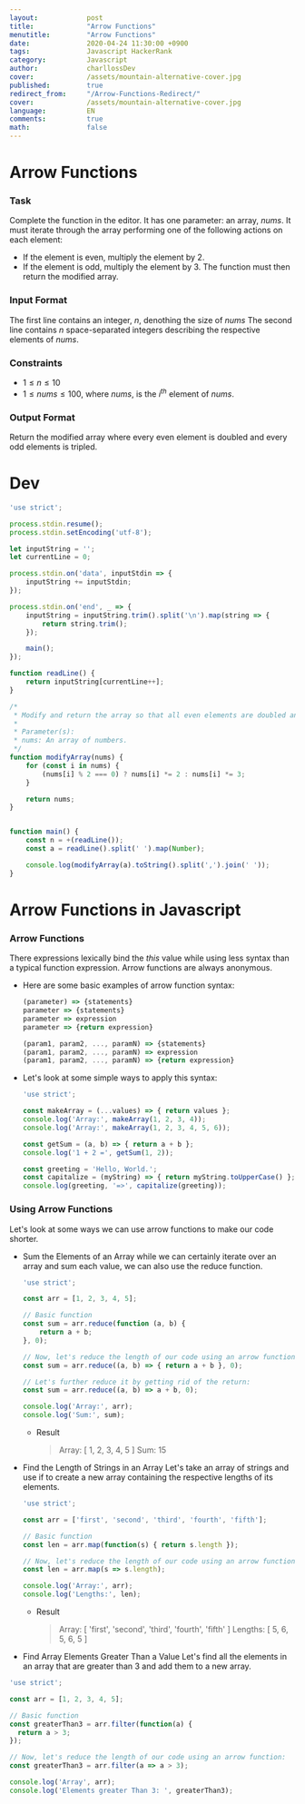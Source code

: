 ```yaml
---
layout:            post
title:             "Arrow Functions"
menutitle:         "Arrow Functions"
date:              2020-04-24 11:30:00 +0900
tags:              Javascript HackerRank
category:          Javascript
author:            charllossDev
cover:             /assets/mountain-alternative-cover.jpg
published:         true
redirect_from:     "/Arrow-Functions-Redirect/"
cover:             /assets/mountain-alternative-cover.jpg
language:          EN
comments:          true
math:			   false
---
```


# Arrow Functions

### Task

Complete the function in the editor. It has one parameter: an array, $nums$. It must iterate through the array performing one of the following actions on each element:

* If the element is even, multiply the element by 2.
* If the element is odd, multiply the element by 3.
The function must then return the modified array.


### Input Format
The first line contains an integer, $n$, denothing the size of $nums$
The second line contains $n$ space-separated integers describing the respective elements of $nums$.

### Constraints
* $1 \le n \le 10$
* $1 \le nums \le 100$, where $nums$, is the $i^{th}$ element of $nums$.

### Output Format
Return the modified array where every even element is doubled and every odd elements is tripled.

# Dev

```js
'use strict';

process.stdin.resume();
process.stdin.setEncoding('utf-8');

let inputString = '';
let currentLine = 0;

process.stdin.on('data', inputStdin => {
    inputString += inputStdin;
});

process.stdin.on('end', _ => {
    inputString = inputString.trim().split('\n').map(string => {
        return string.trim();
    });

    main();    
});

function readLine() {
    return inputString[currentLine++];
}

/*
 * Modify and return the array so that all even elements are doubled and all odd elements are tripled.
 *
 * Parameter(s):
 * nums: An array of numbers.
 */
function modifyArray(nums) {
    for (const i in nums) {
        (nums[i] % 2 === 0) ? nums[i] *= 2 : nums[i] *= 3;
    }

    return nums;
}


function main() {
    const n = +(readLine());
    const a = readLine().split(' ').map(Number);

    console.log(modifyArray(a).toString().split(',').join(' '));
}
```

# Arrow Functions in Javascript

### Arrow Functions
There expressions lexically bind the $this$ value while using less syntax than a typical function expression.
Arrow functions are always anonymous.

* Here are some basic examples of arrow function syntax:
  ```js
  (parameter) => {statements}
  parameter => {statements}
  parameter => expression
  parameter => {return expression}

  (param1, param2, ..., paramN) => {statements}
  (param1, param2, ..., paramN) => expression
  (param1, param2, ..., paramN) => {return expression}
  ```

* Let's look at some simple ways to apply this syntax:
  ```js
  'use strict';

  const makeArray = (...values) => { return values };
  console.log('Array:', makeArray(1, 2, 3, 4));
  console.log('Array:', makeArray(1, 2, 3, 4, 5, 6));

  const getSum = (a, b) => { return a + b };
  console.log('1 + 2 =', getSum(1, 2));

  const greeting = 'Hello, World.';
  const capitalize = (myString) => { return myString.toUpperCase() };
  console.log(greeting, '=>', capitalize(greeting));
  ```

### Using Arrow Functions
Let's look at some ways we can use arrow functions to make our code shorter.

* Sum the Elements of an Array
while we can certainly iterate over an array and sum each value, we can also use the reduce function.
  ```js
  'use strict';

  const arr = [1, 2, 3, 4, 5];

  // Basic function
  const sum = arr.reduce(function (a, b) {
      return a + b;
  }, 0);

  // Now, let's reduce the length of our code using an arrow function:
  const sum = arr.reduce((a, b) => { return a + b }, 0);

  // Let's further reduce it by getting rid of the return:
  const sum = arr.reduce((a, b) => a + b, 0);

  console.log('Array:', arr);
  console.log('Sum:', sum);
  ```
    + Result
      > Array: [ 1, 2, 3, 4, 5 ]
        Sum: 15


* Find the Length of Strings in an Array
Let's take an array of strings and use if to create a new array containing the respective lengths of its elements.
  ```js
  'use strict';

  const arr = ['first', 'second', 'third', 'fourth', 'fifth'];

  // Basic function
  const len = arr.map(function(s) { return s.length });

  // Now, let's reduce the length of our code using an arrow function:
  const len = arr.map(s => s.length);

  console.log('Array:', arr);
  console.log('Lengths:', len);
  ```
    + Result
      > Array: [ 'first', 'second', 'third', 'fourth', 'fifth' ]
        Lengths: [ 5, 6, 5, 6, 5 ]

* Find Array Elements Greater Than a Value
Let's find all the elements in an array that are greater than 3 and add them to a new array.
```js
'use strict';

const arr = [1, 2, 3, 4, 5];

// Basic function
const greaterThan3 = arr.filter(function(a) {
  return a > 3;
});

// Now, let's reduce the length of our code using an arrow function:
const greaterThan3 = arr.filter(a => a > 3);

console.log('Array', arr);
console.log('Elements greater Than 3: ', greaterThan3);
```
